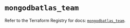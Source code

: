 # `mongodbatlas_team`

Refer to the Terraform Registry for docs: [`mongodbatlas_team`](https://registry.terraform.io/providers/mongodb/mongodbatlas/1.19.0/docs/resources/team).
